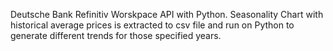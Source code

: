 Deutsche Bank Refinitiv Worskpace API with Python. Seasonality Chart with historical average prices is extracted to csv file and 
run on Python to generate different trends for those specified years.
